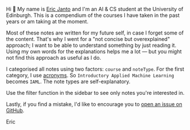 Hi 👋 My name is [Eric Janto](https://ericjanto.com) and I'm an AI & CS student at the University of Edinburgh. This is a compendium of the courses I have taken in the past years or am taking at the moment.

Most of these notes are written for my future self, in case I forget some of the content. That's why I went for a "not concise but overexplained" approach; I want to be able to understand something by just reading it. Using my own words for the explanations helps me a lot — but you might not find this approach as useful as I do.

I categorised all notes using two factors: `course` and `noteType`. For the first category, I use [acronyms](course-overview). So `Introductory Applied Machine Learning` becomes `IAML`. The note types are self-explanatory.

Use the filter function in the sidebar to see only notes you're interested in.

Lastly, if you find a mistake, I'd like to encourage you to [open an issue on GitHub](dummy-link).

Eric